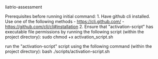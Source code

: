 liatrio-assessment

Prerequisites before running initial command:
    1. Have github cli installed. Use one of the following methods
        - https://cli.github.com/
        - https://github.com/cli/cli#installation
    2. Ensure that "activation-script" has executable file permissions by running the following script (within the project directory):
        sudo chmod +x activation_script.sh


run the "activation-script" script using the following command (within the project directory):
    bash ./scripts/activation-script.sh


